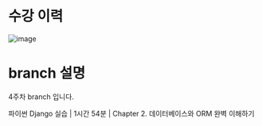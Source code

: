 # 수강 이력
![image](https://github.com/leestana01/Teckit_BackEnd/assets/74558236/35dfb9be-afad-43a1-835a-04ca09fab5b6)


# branch 설명

4주차 branch 입니다.

파이썬 Django 실습 | 1시간 54분 | Chapter 2. 데이터베이스와 ORM 완벽 이해하기

